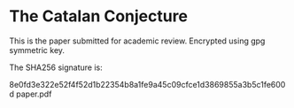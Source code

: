 The Catalan Conjecture
======================

This is the paper submitted for academic review.
Encrypted using gpg symmetric key.

The SHA256 signature is:

8e0fd3e322e52f4f52d1b22354b8a1fe9a45c09cfce1d3869855a3b5c1fe600d  paper.pdf

